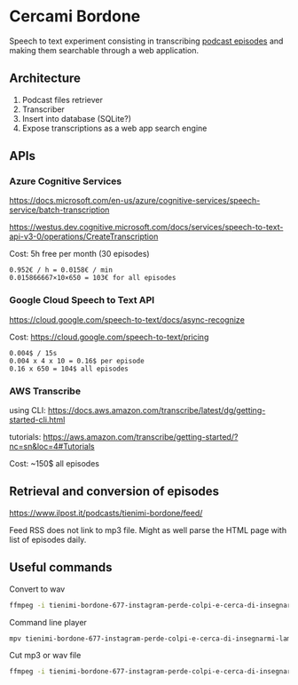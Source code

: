 # Cercami Bordone

Speech to text experiment consisting in transcribing [podcast episodes][tb] and making them
searchable through a web application.

## Architecture

1. Podcast files retriever
2. Transcriber
3. Insert into database (SQLite?)
4. Expose transcriptions as a web app search engine


## APIs

### Azure Cognitive Services

https://docs.microsoft.com/en-us/azure/cognitive-services/speech-service/batch-transcription

https://westus.dev.cognitive.microsoft.com/docs/services/speech-to-text-api-v3-0/operations/CreateTranscription

Cost: 5h free per month (30 episodes)
```
0.952€ / h = 0.0158€ / min
0.015866667×10×650 = 103€ for all episodes
```

### Google Cloud Speech to Text API

https://cloud.google.com/speech-to-text/docs/async-recognize

Cost: https://cloud.google.com/speech-to-text/pricing

```
0.004$ / 15s
0.004 x 4 x 10 = 0.16$ per episode
0.16 x 650 = 104$ all episodes
```

### AWS Transcribe

using CLI: https://docs.aws.amazon.com/transcribe/latest/dg/getting-started-cli.html

tutorials: https://aws.amazon.com/transcribe/getting-started/?nc=sn&loc=4#Tutorials

Cost: ~150$ all episodes


## Retrieval and conversion of episodes


https://www.ilpost.it/podcasts/tienimi-bordone/feed/

Feed RSS does not link to mp3 file.
Might as well parse the HTML page with list of episodes daily.


## Useful commands

Convert to wav
```bash
ffmpeg -i tienimi-bordone-677-instagram-perde-colpi-e-cerca-di-insegnarmi-lamore.{mp3,wav}
```

Command line player
```bash
mpv tienimi-bordone-677-instagram-perde-colpi-e-cerca-di-insegnarmi-lamore.wav
```

Cut mp3 or wav file
```bash
ffmpeg -i tienimi-bordone-677-instagram-perde-colpi-e-cerca-di-insegnarmi-lamore.mp3 -vn -acodec copy -ss 00:00:16 -to 00:01:10 output.mp3
```




[tb]: https://www.ilpost.it/podcasts/tienimi-bordone/